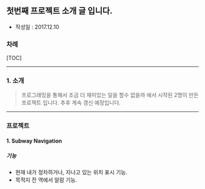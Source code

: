 ## 첫번째 프로젝트 소개 글 입니다. 
- 작성일 : 2017.12.10

### 차례
[TOC]

----
### 1. 소개

>  프로그래밍을 통해서 조금 더 재미있는 일을 할수 없을까 에서 시작된 2명이 만든 프로젝트 입니다. 
>  추후 계속 갱신 예정입니다. 

----

### 프로젝트

#### 1. Subway Navigation

##### 기능

- 현재 내가 정차하거나, 지나고 있는 위치 표시 기능.
- 목적지 전 역에서 알람 기능. 
